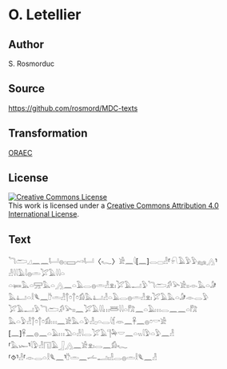 # O. Letellier

## Author

S. Rosmorduc

## Source

https://github.com/rosmord/MDC-texts

## Transformation

[ORAEC](https://oraec.github.io/)

## License

<a rel="license" href="http://creativecommons.org/licenses/by/4.0/"><img alt="Creative Commons License" style="border-width:0" src="https://i.creativecommons.org/l/by/4.0/88x31.png" /></a><br />This work is licensed under a <a rel="license" href="http://creativecommons.org/licenses/by/4.0/">Creative Commons Attribution 4.0 International License</a>.

## Text

𓆓𓂧𓈎𓈖𓈖𓂡𓐍𓊪𓈙𓄗𓂡〈𓆑〉𓀀𓈖𓇋[𓈖]𓂋𓊌𓁐⸢𓍯𓄿𓅱𓅱𓈐𓂻⸣𓁐𓇋𓇋𓄿𓇋𓐍𓏛𓅯𓄿𓇋𓇋𓏏<br>
𓏏𓍃𓅓𓏏𓈝𓅓𓏏𓂻𓈖𓏏𓄿𓂋𓐍𓏛𓁐𓁷𓏤𓅯𓄿𓂝𓅱𓆓𓂧𓀔𓅪𓀀𓏤𓏤𓁹𓅓𓏏𓀏<br>
𓅓𓂞𓏏𓎛𓆰𓈖𓎨𓏛𓁐𓐩𓏌𓐩𓏌𓀁𓅓𓂞𓁐𓏏𓄿𓂋𓐍𓏛𓁐𓁷𓏤𓅯𓄿𓅓𓏏𓀏𓁹𓂋𓅱<br>
𓅯𓄿𓂝𓅱𓆓𓂧𓀔𓅪𓏤𓏤𓈖𓅯𓄿𓇋𓇋𓏥𓆷𓇋𓇋𓏏𓀗𓈖𓏏𓄿𓏥𓂋𓈖𓈖𓏏𓀗<br>
𓅓𓏏𓅱𓁐𓐩𓏌𓐩𓏌𓀁𓏥𓈖𓀀𓅓𓏏𓅱𓁐𓊪𓏏𓂋𓇋𓆴𓁺𓈖𓋹𓈖𓐍𓏌𓎡𓀀<br>
[𓈖]𓋹𓈖𓐍𓈖𓏏𓄿𓏥𓅐𓏏𓁐𓇋𓂋𓅯𓄿𓊹𓅆𓎟𓈖𓏏𓏭𓇋𓅱𓏏𓅱𓈖𓁐<br>
⸢𓅓𓆱⸣𓇋𓅱𓁐𓉔𓄿𓃀𓂻𓈖𓀀𓁷𓏤𓂋𓈖𓀁𓆑<br>
⸢⯑⸣𓁐⸢𓁹𓂋𓏏𓎛𓆰𓈖⸣𓎨𓏛𓈖𓌡𓂝𓏤𓁐𓂋𓐍𓏛𓎛𓆰𓈖𓁐<br>
